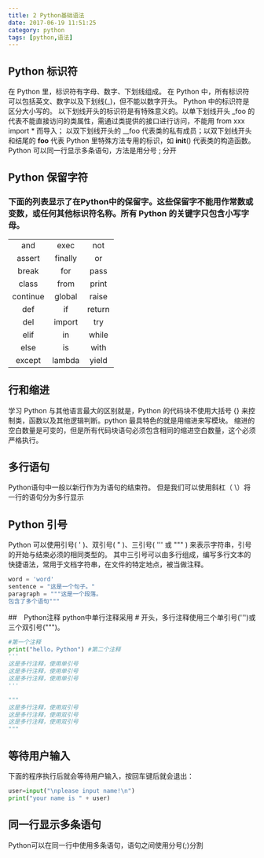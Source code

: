 ```yaml
---
title: 2 Python基础语法
date: 2017-06-19 11:51:25
category: python
tags: [python,语法]
---
```

## Python 标识符
在 Python 里，标识符有字母、数字、下划线组成。
在 Python 中，所有标识符可以包括英文、数字以及下划线(_)，但不能以数字开头。
Python 中的标识符是区分大小写的。
以下划线开头的标识符是有特殊意义的。以单下划线开头 _foo 的代表不能直接访问的类属性，需通过类提供的接口进行访问，不能用 from xxx import * 而导入；
以双下划线开头的 __foo 代表类的私有成员；以双下划线开头和结尾的 __foo__ 代表 Python 里特殊方法专用的标识，如 __init__() 代表类的构造函数。
Python 可以同一行显示多条语句，方法是用分号 ; 分开
<!-- more -->
## Python 保留字符
### 下面的列表显示了在Python中的保留字。这些保留字不能用作常数或变数，或任何其他标识符名称。所有 Python 的关键字只包含小写字母。
|   |   |   |
|:--------:|:--------:|:------:|
|and|exec|not|
|assert|finally|or|
|break|for|pass|
|class|from|print|
|continue|global|raise|
|def|if|return|
|del|import|try|
|elif|in|while|
|else|is|with|
|except|lambda|yield|
## 行和缩进
学习 Python 与其他语言最大的区别就是，Python 的代码块不使用大括号 {} 来控制类，函数以及其他逻辑判断。python 最具特色的就是用缩进来写模块。
缩进的空白数量是可变的，但是所有代码块语句必须包含相同的缩进空白数量，这个必须严格执行。
## 多行语句
Python语句中一般以新行作为为语句的结束符。
但是我们可以使用斜杠（ \）将一行的语句分为多行显示
## Python 引号
Python 可以使用引号( ' )、双引号( " )、三引号( ''' 或 """ ) 来表示字符串，引号的开始与结束必须的相同类型的。
其中三引号可以由多行组成，编写多行文本的快捷语法，常用于文档字符串，在文件的特定地点，被当做注释。
```python
word = 'word'
sentence = "这是一个句子。"
paragraph = """这是一个段落。
包含了多个语句"""
```
##　Python注释
python中单行注释采用 # 开头，多行注释使用三个单引号(''')或三个双引号(""")。
```python
#第一个注释
print("hello，Python") #第二个注释
'''
这是多行注释，使用单引号
这是多行注释，使用单引号
这是多行注释，使用单引号
'''

"""
这是多行注释，使用双引号
这是多行注释，使用双引号
这是多行注释，使用双引号
"""
```
## 等待用户输入
下面的程序执行后就会等待用户输入，按回车键后就会退出：
```python
user=input("\nplease input name!\n")
print("your name is " + user)
```
## 同一行显示多条语句
Python可以在同一行中使用多条语句，语句之间使用分号(;)分割

